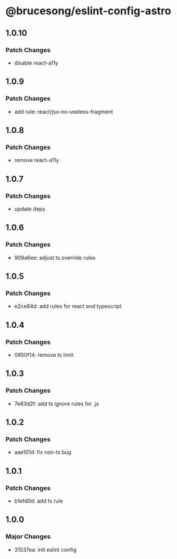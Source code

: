 # @brucesong/eslint-config-astro

## 1.0.10

### Patch Changes

- disable react-a11y

## 1.0.9

### Patch Changes

- add rule: react/jsx-no-useless-fragment

## 1.0.8

### Patch Changes

- remove react-a11y

## 1.0.7

### Patch Changes

- update deps

## 1.0.6

### Patch Changes

- 909a6ee: adjust ts override rules

## 1.0.5

### Patch Changes

- e2ce84d: add rules for react and typescript

## 1.0.4

### Patch Changes

- 0850f14: remove ts limit

## 1.0.3

### Patch Changes

- 7e83d2f: add ts ignore rules for .js

## 1.0.2

### Patch Changes

- aae101d: fix non-ts bug

## 1.0.1

### Patch Changes

- b1efd0d: add ts rule

## 1.0.0

### Major Changes

- 31537ea: init eslint config
